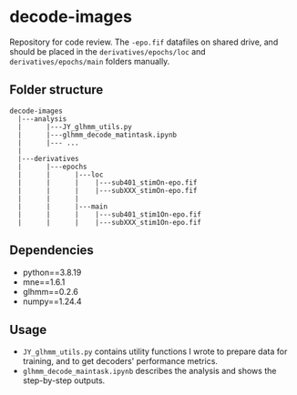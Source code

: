 # decode-images
Repository for code review. The `-epo.fif` datafiles on shared drive, and should be placed in the `derivatives/epochs/loc` and `derivatives/epochs/main` folders manually.

## Folder structure
```
decode-images
  |---analysis
  |      |---JY_glhmm_utils.py
  |      |---glhmm_decode_matintask.ipynb
  |      |--- ...
  |
  |---derivatives
  |      |---epochs
  |      |      |---loc
  |      |      |    |---sub401_stimOn-epo.fif
  |      |      |    |---subXXX_stimOn-epo.fif
  |      |      |
  |      |      |---main
  |      |      |    |---sub401_stim1On-epo.fif
  |      |      |    |---subXXX_stim1On-epo.fif  
```
## Dependencies
- python==3.8.19
- mne==1.6.1
- glhmm==0.2.6
- numpy==1.24.4
## Usage
- `JY_glhmm_utils.py` contains utility functions I wrote to prepare data for training, and to get decoders' performance metrics.
- `glhmm_decode_maintask.ipynb` describes the analysis and shows the step-by-step outputs. 
